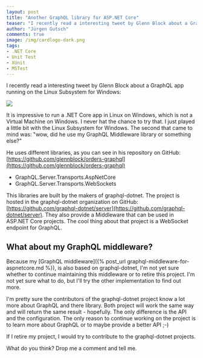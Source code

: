 ```yaml
---
layout: post
title: "Another GraphQL library for ASP.​NET Core"
teaser: "I recently read a interesting tweet by Glenn Block about a GraphQL app running on the Linux Subsystem for Windows. He uses another cool GraphQL library for ASP.NET Core"
author: "Jürgen Gutsch"
comments: true
image: /img/cardlogo-dark.png
tags: 
- .NET Core
- Unit Test
- XUnit
- MSTest
---
```


I recently read a interesting tweet by Glenn Block about a GraphQL app running on the Linux Subsystem for Windows:

[![]({{site.baseurl}}/img/graphql-dotnet/gblocktweet.PNG)](https://twitter.com/gblock/status/958643692247564294)

It is impressive to run a .NET Core app in Linux on Windows, which is not a Virtual Machine on Windows. I never hat the chance to try that. I just played a little bit with the Linux Subsystem for Windows. The second that came to mind was: "wow, did he use my GraphQL Middleware library or something else?"

He uses different libraries, as you can see in his repository on GitHub: [https://github.com/glennblock/orders-graphql](https://github.com/glennblock/orders-graphql) 

* GraphQL.Server.Transports.AspNetCore
* GraphQL.Server.Transports.WebSockets

This libraries are built by the makers of graphql-dotnet. The project is hosted in the graphql-dotnet organization on GitHub: [https://github.com/graphql-dotnet/server](https://github.com/graphql-dotnet/server). They also provide a Middleware that can be used in ASP.NET Core projects. The cool thing about that project is a WebSocket endpoint for GraphQL.

## What about my GraphQL middleware? 

Because my [GraphQL middleware]({% post_url graphql-middleware-for-aspnetcore.md %}), is also based on graphql-dotnet, I'm not yet sure whether to continue maintaining this middleware or to retire this project. I'm not yet sure what to do, but I'll try the other implementation to find out more.

I'm pretty sure the contributors of the graphql-dotnet project know a lot more about GraphQL and there library. Both project will work the same way and will return the same result - hopefully. The only difference is the API and the configuration. The only reason to continue working on the project is to learn more about GraphQL or to maybe provide a better API ;-)

If I retire my project, I would try to contribute to the graphql-dotnet projects.

What do you think?  Drop me a comment and tell me.